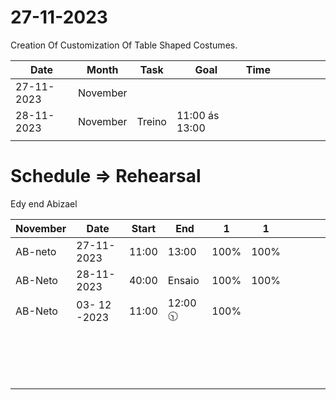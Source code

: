 # 27-11-2023

Creation Of Customization Of Table Shaped Costumes.

|   Date  |  Month   |  Task   |  Goal | Time  |     |     |     |     |     |
| --- | --- | --- | --- | --- | --- | --- | --- | --- | --- |
|  27-11-2023   |  November   |    |     |     |     |     |     |     |     |
|  28-11-2023   | November    |  Treino  | 11:00 ás 13:00    |     |     |     |     |     |     |
|     |     |     |     |     |     |     |     |     |     |



# Schedule => Rehearsal 
Edy end Abizael


|  November   |   Date  |   Start  |  End   |  1   |  1   |     |     |     |     |
|---     |  ---   |  ---   |  ---   | ---    |  --   |  --   | ---    | --    | --    |
|  AB-neto   | 27-11-2023    | 11:00     |   13:00  |  100%   | 100%    |     |     |     |     |
| AB-Neto    | 28-11-2023    | 40:00  |  Ensaio   |  100%   |  100%  |     |     |     |     |
|  AB-Neto  | 03- 12 -2023     | 11:00    | 12:00 🕥    | 100%    |     |     |     |     |     |
|     |     |     |     |     |     |     |     |     |     |
|     |     |     |     |     |     |     |     |     |     |
|     |     |     |     |     |     |     |     |     |     |
|     |     |     |     |     |     |     |     |     |     |
|     |     |     |     |     |     |     |     |     |     |
|     |     |     |     |     |     |     |     |     |     |
|     |     |     |     |     |     |     |     |     |     |
|     |     |     |     |     |     |     |     |     |     |
|     |     |     |     |     |     |     |     |     |     |
|     |     |     |     |     |     |     |     |     |     |
|     |     |     |     |     |     |     |     |     |     |
|     |     |     |     |     |     |     |     |     |     |
|     |     |     |     |     |     |     |     |     |     |
|     |     |     |     |     |     |     |     |     |     |
|     |     |     |     |     |     |     |     |     |     |
|     |     |     |     |     |     |     |     |     |     |

